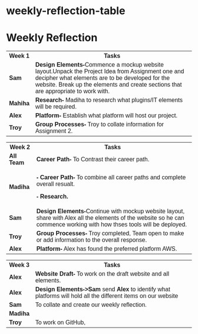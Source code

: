 # weekly-reflection-table
<!DOCTYPE html>
<html>
<head>
<style>
#customers {
  font-family: Arial, Helvetica, sans-serif;
  border-collapse: collapse;
  width: 100%;
}

#customers td, #customers th {
  border: 4px solid #000000;
  padding: 8px;
}

#customers tr:nth-child(even){background-color: #FOFFFF;}



#customers th {
  padding-top: 12px;
  padding-bottom: 12px;
  text-align: left;
  background-color: #DC143C;
  color: white;
}
</style>
</head>
<body>

<h1><b>Weekly Reflection</b></h1>

<table id="customers">
  <tr>
    <th>Week 1</th>
    <th>Tasks</th>
   
  </tr>
  <tr>
    <td><b>Sam</b></td>
    <td><b> Design Elements-</b>Commence a mockup website layout.Unpack the Project Idea from Assignment one and decipher what elements are to be developed for the website. Break up the elements and create sections that are appropriate to work with.</td>
   
  </tr>
  <tr>
    <td><b> Mahiha</b></td>
    <td><b>Research-</b> Madiha to research what plugins/IT elements will be required.</td>
    
  </tr>
  <tr>
    <td><b>Alex</b></td>
    <td><b> Platform-</b> Establish what platform will host our project.</td>
   
  </tr>
  <tr>
    <td><b>Troy</b></td>
    <td><b>Group Processes-</b> Troy to collate information for Assignment 2.</td>
  </table>
   <table id="customers">
  <tr>
    <th>Week 2</th>
    <th>Tasks</th>
    
  </tr>
  <tr>
    <td><b>All Team</b></td>
    <td><b>Career Path-</b> To Contrast their career path.</td>
    
  </tr>
  <tr>
    <td><b>Madiha</b></td>
    <td><p><b>- Career Path-</b> To combine all career paths and complete overall resualt.</p>
      <p><b>- Research.</b></p>
    </td>
    
  </tr>
  <tr>
    <td><b>Sam</b></td>
    <td><b>Design Elements-</b>Continue with mockup website layout, share with Alex all the elements of the website so he can commence working with how thses tools will be deployed.</td>
    
  </tr>
  <tr>
    <td><b>Troy</b></td>
    <td><b> Group Processes-</b> Troy completed, Team open to make or add information to the overall response.</td>
   
  </tr>
  <tr>
    <td><b> Alex</b></td>
    <td><b>Platform-</b> Alex has found the preferred platform AWS.</td>
  </table>
   <table id="customers">
  <tr>
    <th>Week 3</th>
    <th>Tasks</th>
    
  </tr>  
  <tr>
    <td><b>Alex </b></td>
    <td><b> Website Draft-</b> To work on the draft website and all elements.</td>
    </tr>
    <tr>
    <td><b> Alex</b></td>
    <td><b> Design Elements-></b><b>Sam </b> send <b>Alex</b> to identify what platforms will hold all the different items on our website</td>
    </tr>
    <tr>
    <td><b>Sam</b></td>
    <td>To collate and create our weekly reflection.</td>
    </tr>
    <tr>
    <td><b>Madiha</b></td>
    <td></td>
    </tr>
    <tr>
    <td><b>Troy</b></td>
    <td>To work on GitHub,</td>
    </tr>
    
 
</table>

</body>
</html>


